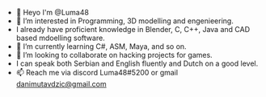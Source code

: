 - 👋 Heyo I'm @Luma48
- 👀 I’m interested in Programming, 3D modelling and engenieering.
- I already have proficient knowledge in Blender, C, C++, Java and CAD based mdoelling software.
- 🌱 I’m currently learning C#, ASM, Maya, and so on.
- 💞️ I’m looking to collaborate on hacking projects for games.
- I can speak both Serbian and English fluently and Dutch on a good level.
- 📫 Reach me via discord Luma48#5200 or gmail danimutavdzic@gmail.com
